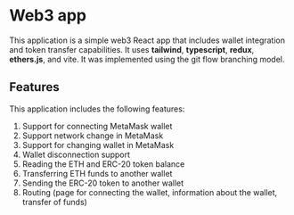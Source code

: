 # Web3 app
This application is a simple web3 React app that includes wallet integration and token transfer capabilities. It uses **tailwind**, **typescript**, **redux**, **ethers.js**, and vite. It was implemented using the git flow branching model.

## Features
This application includes the following features:
1) Support for connecting MetaMask wallet
2) Support network change in MetaMask
3) Support for changing wallet in MetaMask
4) Wallet disconnection support
5) Reading the ETH and ERC-20 token balance
6) Transferring ETH funds to another wallet
7) Sending the ERC-20 token to another wallet
8) Routing (page for connecting the wallet, information about the wallet, transfer of funds)
